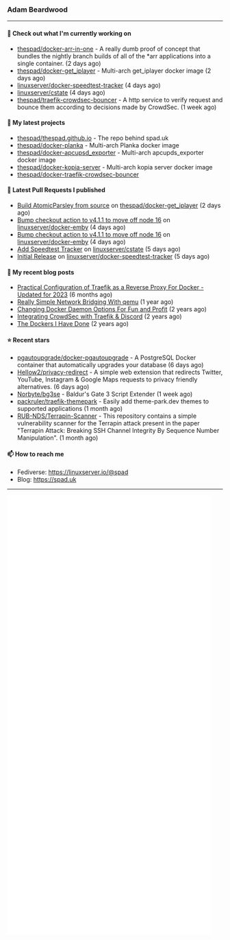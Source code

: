 ### Adam Beardwood
---
#### 👷 Check out what I'm currently working on

- [thespad/docker-arr-in-one](https://github.com/thespad/docker-arr-in-one) - A really dumb proof of concept that bundles the nightly branch builds of all of the *arr applications into a single container. (2 days ago)
- [thespad/docker-get_iplayer](https://github.com/thespad/docker-get_iplayer) - Multi-arch get_iplayer docker image (2 days ago)
- [linuxserver/docker-speedtest-tracker](https://github.com/linuxserver/docker-speedtest-tracker) (4 days ago)
- [linuxserver/cstate](https://github.com/linuxserver/cstate) (4 days ago)
- [thespad/traefik-crowdsec-bouncer](https://github.com/thespad/traefik-crowdsec-bouncer) - A http service to verify request and bounce them according to decisions made by CrowdSec. (1 week ago)

#### 🌱 My latest projects

- [thespad/thespad.github.io](https://github.com/thespad/thespad.github.io) - The repo behind spad.uk
- [thespad/docker-planka](https://github.com/thespad/docker-planka) - Multi-arch Planka docker image
- [thespad/docker-apcupsd_exporter](https://github.com/thespad/docker-apcupsd_exporter) - Multi-arch apcupds_exporter docker image
- [thespad/docker-kopia-server](https://github.com/thespad/docker-kopia-server) - Multi-arch kopia server docker image 
- [thespad/docker-traefik-crowdsec-bouncer](https://github.com/thespad/docker-traefik-crowdsec-bouncer)

#### 🔨 Latest Pull Requests I published

- [Build AtomicParsley from source](https://github.com/thespad/docker-get_iplayer/pull/49) on [thespad/docker-get_iplayer](https://github.com/thespad/docker-get_iplayer) (2 days ago)
- [Bump checkout action to v4.1.1 to move off node 16](https://github.com/linuxserver/docker-emby/pull/91) on [linuxserver/docker-emby](https://github.com/linuxserver/docker-emby) (4 days ago)
- [Bump checkout action to v4.1.1 to move off node 16](https://github.com/linuxserver/docker-emby/pull/90) on [linuxserver/docker-emby](https://github.com/linuxserver/docker-emby) (4 days ago)
- [Add Speedtest Tracker](https://github.com/linuxserver/cstate/pull/209) on [linuxserver/cstate](https://github.com/linuxserver/cstate) (5 days ago)
- [Initial Release](https://github.com/linuxserver/docker-speedtest-tracker/pull/4) on [linuxserver/docker-speedtest-tracker](https://github.com/linuxserver/docker-speedtest-tracker) (5 days ago)

#### 📜 My recent blog posts

- [Practical Configuration of Traefik as a Reverse Proxy For Docker - Updated for 2023](https://www.spad.uk/posts/practical-configuration-of-traefik-as-a-reverse-proxy-for-docker-updated-for-2023/) (6 months ago)
- [Really Simple Network Bridging With qemu](https://www.spad.uk/posts/really-simple-network-bridging-with-qemu/) (1 year ago)
- [Changing Docker Daemon Options For Fun and Profit](https://www.spad.uk/posts/changing-docker-daemon-options-for-fun-and-profit/) (2 years ago)
- [Integrating CrowdSec with Traefik &amp; Discord](https://www.spad.uk/posts/integrating-crowdsec-with-traefik-discord/) (2 years ago)
- [The Dockers I Have Done](https://www.spad.uk/posts/the-dockers-i-have-done/) (2 years ago)

#### ⭐ Recent stars

- [pgautoupgrade/docker-pgautoupgrade](https://github.com/pgautoupgrade/docker-pgautoupgrade) - A PostgreSQL Docker container that automatically upgrades your database (6 days ago)
- [HeIIow2/privacy-redirect](https://github.com/HeIIow2/privacy-redirect) - A simple web extension that redirects Twitter, YouTube, Instagram &amp; Google Maps requests to privacy friendly alternatives. (6 days ago)
- [Norbyte/bg3se](https://github.com/Norbyte/bg3se) - Baldur&#39;s Gate 3 Script Extender (1 week ago)
- [packruler/traefik-themepark](https://github.com/packruler/traefik-themepark) - Easily add theme-park.dev themes to supported applications (1 month ago)
- [RUB-NDS/Terrapin-Scanner](https://github.com/RUB-NDS/Terrapin-Scanner) - This repository contains a simple vulnerability scanner for the Terrapin attack present in the paper &#34;Terrapin Attack: Breaking SSH Channel Integrity By Sequence Number Manipulation&#34;. (1 month ago)

#### 📫 How to reach me
- Fediverse: https://linuxserver.io/@spad
- Blog: https://spad.uk
---
<img src="https://raw.githubusercontent.com/thespad/thespad/main/github-metrics.svg">
